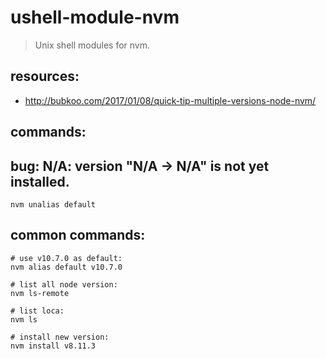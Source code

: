 # ushell-module-nvm
> Unix shell modules for nvm.

## resources:
+ http://bubkoo.com/2017/01/08/quick-tip-multiple-versions-node-nvm/

## commands:

## bug: N/A: version "N/A -> N/A" is not yet installed.
```shell
nvm unalias default
```

## common commands:
```shell
# use v10.7.0 as default:
nvm alias default v10.7.0

# list all node version:
nvm ls-remote

# list loca:
nvm ls

# install new version:
nvm install v8.11.3
```